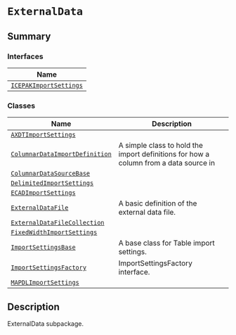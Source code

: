 <!-- vale off -->

<a id="module-ansys.mechanical.stubs.v241.Ansys.Mechanical.ExternalData"></a>

<a id="externaldata"></a>

# `ExternalData`

<a id="summary"></a>

## Summary

### Interfaces

| Name |
| ------------------------------------------------------------------------------------------------------------------------------------ |
| [`ICEPAKImportSettings`](ICEPAKImportSettings.md#ansys.mechanical.stubs.v241.Ansys.Mechanical.ExternalData.ICEPAKImportSettings) |

### Classes

| Name | Description |
|----------------------------------------------------------------------------------------------------------------------------------------------------------|--------------------------------------------------------------------------------------|
| [`AXDTImportSettings`](AXDTImportSettings.md#ansys.mechanical.stubs.v241.Ansys.Mechanical.ExternalData.AXDTImportSettings)                               |                                                                                      |
| [`ColumnarDataImportDefinition`](ColumnarDataImportDefinition.md#ansys.mechanical.stubs.v241.Ansys.Mechanical.ExternalData.ColumnarDataImportDefinition) | A simple class to hold the import definitions for how a column from a data source in |
| [`ColumnarDataSourceBase`](ColumnarDataSourceBase.md#ansys.mechanical.stubs.v241.Ansys.Mechanical.ExternalData.ColumnarDataSourceBase)                   |                                                                                      |
| [`DelimitedImportSettings`](DelimitedImportSettings.md#ansys.mechanical.stubs.v241.Ansys.Mechanical.ExternalData.DelimitedImportSettings)                |                                                                                      |
| [`ECADImportSettings`](ECADImportSettings.md#ansys.mechanical.stubs.v241.Ansys.Mechanical.ExternalData.ECADImportSettings)                               |                                                                                      |
| [`ExternalDataFile`](ExternalDataFile.md#ansys.mechanical.stubs.v241.Ansys.Mechanical.ExternalData.ExternalDataFile)                                     | A basic definition of the external data file.                                        |
| [`ExternalDataFileCollection`](ExternalDataFileCollection.md#ansys.mechanical.stubs.v241.Ansys.Mechanical.ExternalData.ExternalDataFileCollection)       |                                                                                      |
| [`FixedWidthImportSettings`](FixedWidthImportSettings.md#ansys.mechanical.stubs.v241.Ansys.Mechanical.ExternalData.FixedWidthImportSettings)             |                                                                                      |
| [`ImportSettingsBase`](ImportSettingsBase.md#ansys.mechanical.stubs.v241.Ansys.Mechanical.ExternalData.ImportSettingsBase)                               | A base class for Table import settings.                                              |
| [`ImportSettingsFactory`](ImportSettingsFactory.md#ansys.mechanical.stubs.v241.Ansys.Mechanical.ExternalData.ImportSettingsFactory)                      | ImportSettingsFactory interface.                                                     |
| [`MAPDLImportSettings`](MAPDLImportSettings.md#ansys.mechanical.stubs.v241.Ansys.Mechanical.ExternalData.MAPDLImportSettings)                            |                                                                                      |

<a id="description"></a>

## Description

ExternalData subpackage.

<!-- !! processed by numpydoc !! -->
<!-- vale on -->
